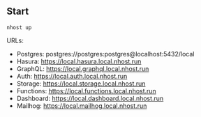 ## Start
```
nhost up
```

URLs:
- Postgres:         postgres://postgres:postgres@localhost:5432/local
- Hasura:           https://local.hasura.local.nhost.run
- GraphQL:          https://local.graphql.local.nhost.run
- Auth:             https://local.auth.local.nhost.run
- Storage:          https://local.storage.local.nhost.run
- Functions:        https://local.functions.local.nhost.run
- Dashboard:        https://local.dashboard.local.nhost.run
- Mailhog:          https://local.mailhog.local.nhost.run
